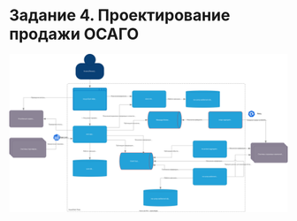 # Задание 4. Проектирование продажи ОСАГО

![Дополненная схема](InsureTech_C4_сontainer-diagram.svg)